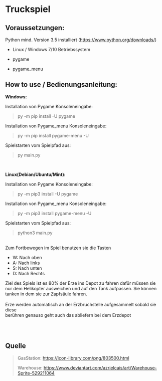 # Truckspiel #

Voraussetzungen:
----------------
Python mind. Version 3.5 installiert (https://www.python.org/downloads/)

- Linux / Windows 7/10 Betriebssystem

- pygame

- pygame_menu


How to use / Bedienungsanleitung: 
---------------------------------
**Windows:**

Installation von Pygame Konsoleneingabe:  
>py -m pip install -U pygame

Installation von Pygame_menu Konsoleneingabe:  
>py -m pip install pygame-menu -U

Spielstarten vom Spielpfad aus:
>py main.py

<br>

**Linux(Debian/Ubuntu/Mint):**

Installation von Pygame Konsoleneingabe: 
>py -m pip3 install -U pygame

Installation von Pygame_menu Konsoleneingabe:  
>py -m pip3 install pygame-menu -U

Spielstarten vom Spielpfad aus:
>python3 main.py

<br>
Zum Fortbewegen im Spiel benutzen sie die Tasten 

   - W: Nach oben
   - A: Nach links
   - S: Nach unten
   - D: Nach Rechts
  
Ziel des Spiels ist es 80% der Erze ins Depot zu fahren dafür müssen sie nur dem Helikopter ausweichen und auf den Tank aufpassen. Sie können tanken in dem sie zur Zapfsäule fahren. <br><br>
Erze werden automatisch an der Erzbruchstelle aufgesammelt sobald sie diese<br> berühren genauso geht auch das abliefern bei dem Erzdepot<br>

<br>
<br>

Quelle 
-----------------

>GasStation: https://icon-library.com/png/803500.html
>
>Warehouse: https://www.deviantart.com/azrielcais/art/Warehouse-Sprite-529211064 
